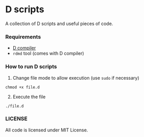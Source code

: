 # D scripts
A collection of D scripts and useful pieces of code.

### Requirements
* [D compiler](https://dlang.org/download)
* `rdmd` tool (comes with D compiler)

### How to run D scripts
1. Change file mode to allow execution (use `sudo` if necessary)
```
chmod +x file.d
```

2. Execute the file
```
./file.d
```

### LICENSE
All code is licensed under MIT License.
